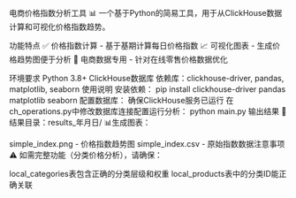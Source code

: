 电商价格指数分析工具​​ 📊
一个基于Python的简易工具，用于从ClickHouse数据计算和可视化价格指数趋势。

​​功能特点​​
✅ ​​价格指数计算​​ - 基于基期计算每日价格指数
📈 ​​可视化图表​​ - 生成价格趋势图便于分析
🛒 ​​电商数据专用​​ - 针对在线零售价格数据优化

​​环境要求​​
Python 3.8+
ClickHouse数据库
依赖库：clickhouse-driver, pandas, matplotlib, seaborn
​​使用说明​​
​​安装依赖​​：
pip install clickhouse-driver pandas matplotlib seaborn
​​配置数据库​​：
确保ClickHouse服务已运行
在ch_operations.py中修改数据库连接配置
​​运行分析​​：
python main.py
​​输出结果​​
📂 ​​结果目录​​：results_年月日/
📊 ​​生成图表​​：

simple_index.png - 价格指数趋势图
simple_index.csv - 原始指数数据
​​注意事项​​
⚠️ 如需完整功能（分类价格分析），请确保：

local_categories表包含正确的分类层级和权重
local_products表中的分类ID能正确关联